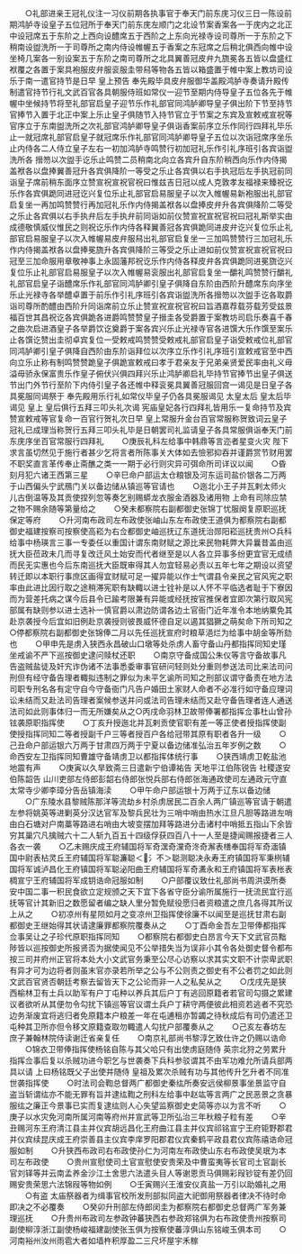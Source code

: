 <!-- { "loadSidebar": true } -->
　　○礼部进亲王冠礼仪注一习仪前期各执事官于奉天门前东庑习仪三日一陈设前期鸿胪寺设皇子五位冠所于奉天门前东庑左顺门之北设节案香案各一于庑内之北正中设冠席五于东阶之上西向设醴席五于西阶之上东向光禄寺设司尊所一于东阶之下稍南设盥洗所一于司尊所之南内侍设帷幄五于香案之东冠席之后稍北俱西向帷中设坐椅几案各一别设案五于东阶之南司尊所之北具翼善冠皮弁九旒冕各五皆以盘盛红袱覆之各置于案具袍服皮弁服衮服圭带舄等物各五皆以箱盛置于帷中案上教坊司设乐于南一遣官持节是日早  皇上预告  奉先殿毕具皮弁服御华盖殿鸿胪寺奏请升殿传制遣官持节行礼文武百官各具朝服侍班如常仪一迎节至期内侍导皇子五位各先于帷幄中坐候持节将至礼部官启皇子迎节乐作礼部官同鸿胪卿导皇子俱出阶下节至持节官捧节入置于北正中案上乐止皇子俱随节入持节官立于节案之东宾及宣敕戒宣祝等官序立于东南盥洗所之次礼部官鸿胪卿导皇子俱诣香案前序立乐作同行四拜礼毕乐止一就冠席礼部官启皇子就冠席乐作礼部官同鸿胪卿导皇子五位以次诣冠席序坐乐止内侍各二人侍立皇子左右一初加鸿胪寺鸣赞行初加冠礼乐作引礼序班引各宾诣盥洗所各  搢笏以次盥手讫乐止鸣赞二员稍南北向立各宾升自东阶稍西向乐作内侍揭盖袱各以盘捧翼善冠升各宾俱降阶一等受之乐止各宾俱以右手执冠后左手执冠前同诣皇子席前稍东面序立赞宣祝宣祝官祝曰惟兹吉日冠以成人克敦孝友福禄来臻祝讫乐作各宾俱跪同进冠讫兴复位乐止礼部官启易服皇子以次入帷幄易新袍服出礼部官启复坐一再加鸣赞赞行再加冠礼乐作内侍揭盖袱各以盘捧皮弁升各宾俱降阶二等受之乐止各宾俱以右手执弁后左手执弁前同诣如前仪赞宣祝宣祝官祝曰冠礼斯举实由成德敬慎威仪惟民之则祝讫乐作内侍各释翼善冠各宾俱跪同进皮弁讫兴复位乐止礼部官启易服皇子以次入帷幄易皮弁服舄出礼部官启复坐一三加鸣赞赞行三加冠礼乐作内侍揭盖袱各以盘捧冕旒升各宾俱降阶三等受之乐止进如前仪赞宣祝宣祝官祝曰冠至三加命服用章敬神事上永固藩邦祝讫乐作内侍各释皮弁各宾俱跪同进冕旒讫兴复位乐止礼部官启易服皇子以次入帷幄易衮服出礼部官启复坐一釂礼鸣赞赞行釂礼礼部官启皇子诣醴席乐作礼部官同鸿胪卿引皇子俱降自东阶由西阶升醴席东向序坐乐止光禄寺各举醴卓置于前乐作引礼序班引各宾诣盥洗所各搢笏以次盥手讫各取爵诣司尊所酌醴由西阶升同诣席前立乐止赞宣祝宣祝官祝曰旨酒嘉荐载芬载芳受兹景福百世其昌祝讫各宾俱跪各进爵鸣赞赞皇子搢圭各受爵置于案教坊司启乐奏喜千春之曲次启进酒皇子各举爵饮讫奠爵于案各宾兴乐止光禄寺官各进馔大乐作馔至案乐止各馔讫赞出圭彻卓宾复位一受敕戒鸣赞赞受敕戒礼部官启皇子诣受敕戒位礼部官同鸿胪卿引皇子俱降自西阶由东阶诣拜位以次序立乐作引礼序班引宣敕戒官至中西向立乐止称有制鸣赞赞跪皇子俱跪宣敕戒曰孝于君亲友于兄弟亲贤爱民率由礼义毋溢毋骄永保富贵乐作皇子俯伏兴俱四拜兴乐止鸿胪卿启礼毕持节官捧节出皇子俱送节出门外节行至阶下内侍引皇子各还帷中释衮冕具翼善冠服回宫一谒见是日皇子各具冕服同谒祭于  奉先殿用乐行礼如常仪毕皇子仍各具冕服谒见  太皇太后  皇太后毕谒见  皇上  皇后俱行五拜三叩头礼次谒  宪庙皇妃各行四拜礼皆用乐一复命持节及宾赞宣敕戒等官复命一百官行贺礼次日早  皇上常服升金台百官常服称贺致词云皇子冠礼已成理当称贺行五拜三叩头礼毕是日朝罢司礼监请皇子各具常服俱诣奉天门前东庑序坐百官常服行四拜礼
　　○庚辰礼科左给事中韩鼎等言迩者星变火灾  陛下求言虽切然见于施行者甚少乞将言者所陈事关大体如去憸邪抑吞并谨爵赏节财用罢不职奖直言革传奉止斋醮之类一一期于必行则灾异可弭命所司详议以闻
　　○昏刻月犯六诸王西第三星
　　○辛巳命户部运太仓粮银及河东运司盐价银各二万两于山西偏头宁武鴈门关以备边储从镇巡等官请也
　　○迤北小王子并瓦剌太师火儿古倒温等及其贡使捏列忽等奏乞别赐蟒龙衣服金酒器及诸用物  上命有司除应禁之物不赐余随等第量给之
　　○癸未都察院右副都御史张锦丁忧服阕复原职巡抚保定等府
　　○升河南布政司左布政使张岫山东左布政使王道俱为都察院右副都御史福建按察司按察使高崧为右佥都御史岫巡抚辽东道抚治郧阳崧巡抚贵州○兵科给事中杨瑛言三事一专委任以重国计谓东南财赋之源比来民物耗弊大异曩昔盖由巡抚大臣莅政未几而寻复改迁风土始安而代者继至是以人各立异事多纷更宜官无成绩而民无实惠也今后东南巡抚大臣既审得其人勿宜轻易必责以五年七年之期设以资望转迁即以本职行事庶区画得宜财赋可足一擢异能以作士气谓县令亲民之官风宪之职率由此进比因行取之途稍滞宪职有缺輙以进士铨补是以人怀不平临选者耻于下寮因而为营差托病之谋今后县令已踰考限兼有异能或经抚按官推保者宜即次第行取风宪部属有缺则参以进士选补一慎官爵以肃边防谓各边土官衙门近年准令本地纳粟免其赴京袭授今后宜如旧例赴京袭授则彼畏威怀德自足以遏其猖獗之萌矣命下所司知之○停都察院右副都御史张锦俸二月以先任巡抚宣府时粮草浥烂为给事中胡金等所劾也
　　○甲申先是虏入狭西永昌破山口墩等处杀虏人畜守备山丹都指挥同知史瑾坐戒谕不严下巡按御史逮问赎杖还职
　　○南京守备成国公朱仪等言守备故事凡告盗贼盐徒及奸宄诈伪诸不法事悉委审事官研问轻则处分重则参送法司比来法司问刑但有经守备告理者輙拟违制之罪似为未平乞谕所司知之刑部议谓守备责在地方法司职专刑名各有定守自今守备衙门凡告户婚田土家财人命者不必准行如守备应理词讼未结而又赴法司告理者案候参送并问或法司告理未结而又赴守备告理者连人通送法司如此则事体归一而无所嫌矣从之○丙戌命羽林卫故带俸署都指挥佥事杜山曾孙铉袭原职指挥使
　　○丁亥升授迤北并瓦剌贡使官职有差一等正使者授指挥使副使授指挥同知二等者授副千户三等者授百户各给冠带其原有职者各升一级
　　○己丑命户部运银六万两于甘肃四万两于宁夏以备边储准弘治五年岁例之数
　　○命西安左卫指挥同知曹雄守备靖虏卫以都指挥体统行事
　　○狭西靖虏卫乾盐池地震有声
　　○庚寅以久旱致斋三日遣新宁伯谭祐告  天地平江伯陈锐告  社稷遂安伯陈韶告  山川吏部左侍郎彭韶右侍郎张悦兵部右侍郎张海通政使司左通政元守直太常寺少卿李璋分告岳镇海渎
　　○甲午命户部运银十万两于辽东以备边储
　　○广东陵水县黎贼陈那洋等流劫乡村杀虏居民二百余人两广镇巡等官请于朝遣左参将姚英等进剿英分汉达官军及黎兵民壮为三哨中哨由热水江旦凡胆等路进左哨由白石塘对户南藁等路进右哨由大坡变摆加拜等路进分击诸村中哨抵五指山下余皆穷其巢穴凡擒贼六十二人斩九百五十四级俘获四百八十一人至是捷闻赐报捷者三人各衣一袭
　　○乙未赐庆成王府辅国将军奇潶奇灙奇泈奇澥表橏奉国将军奇湎镇国中尉表枮灵丘王府辅国将军聪濂聪＜氵不＞聪测聪决永寿王府镇国将军秉栵辅国将军诚泸昌化王府镇国将军聪泌阳曲王府辅国将军奇瀳永和王府镇国将军表枨表椆宣宁王府辅国将军成钥诰命冠服如制
　　○户部覆议致仕礼部尚书周洪谟所奏安中国二事一积民食欲立定规颁之天下宜下各省守臣分谕所属施行一抚流民宜行巡抚等官计其新旧之数愿留者编之缺人里分暂免赋役愿归者资粮遣之庶几各得其所议上从之
　　○初凉州有星陨如月之变凉州卫指挥使徐廉不以闻至是巡抚甘肃右副都御史王继始得其状请逮廉罪都察院覆奏从之
　　○丁酉命金吾左卫带俸都指挥佥事吴让之子珍代原职指挥同知
　　○都察院右都御史白昂言今天下文武官员黜陟皆以巡按御史所报贤否为据使闻见不公举措失当为误非小其令各处御史督令都布按三司并府州正官将本处大小文武官务秉至公尽心访察以求其实文职不计崇卑武职有异才可为边将者则虽末官亦录若所举之公与不公则责之御史有不公者罚之如此则文武百官贤否朝廷考察去留皆天下之公论而非一人之私矣从之
　　○戊戌先是狭西榆林卫有土兵以助军有户丁屯种以养兵其后户丁有逃回原籍者若官司勾摄之累建议者欲听从其便勿令勾扰下镇巡等官议谓土兵户丁耕守两便彼此相资若逃者不究恐边务渐废宜将逃归者免原籍本户粮差一年在屯逋租亦暂蠲之待秋成后有司仍遣还卫屯种其卫所亦但令移文原籍查取勿輙遣人勾扰户部覆奏从之
　　○己亥左春坊左庶子兼翰林院侍读谢迁省亲复任
　　○南京礼部尚书黎淳乞致仕许之仍赐以诰命
　　○锦衣卫带俸指挥使杨铭自陈与其父哈只有出使虏庭随侍  英宗北狩之劳累升指挥佥事后复以杀贼功进今职乞与世袭奏下兵科参驳谓其不由军功难允所请兵部两具以请  上曰杨铭既父子出使并随侍  皇祖及累次杀贼有功与其他传升乞升者不同准世袭指挥使
　　○时法司会鞫总督两广都御史秦纮所奏安远侯柳景事坐景监守自盗当斩谓纮亦不能无罪有旨并逮纮鞫之刑科左给事中赵竑等言两广之民恶景之贪暴服纮之廉正今景事已实而复逮纮则人心失望监察御史史简等亦以为言不听
　　○庚子以水灾免河南所属河南等府州并宣武等卫所弘治三年秋粮子粒有差
　　○辛丑赐河东王府清江县主并仪宾胡远昌化王府曲江县主并仪宾祁铭宣宁王府钜野郡君并仪宾续昆庆成王府崇善县主仪宾李庠罗阳郡君仪宾秦鹤平政县君仪宾陈禧诰命冠服如制
　　○升狭西布政司右布政使孙仁为河南左布政使山东右布政使吴珉为本司左布政使
　　○贵州宣慰使司土官宣慰使安贵荣及中曹蛮夷等长官司土官副长官刘铎等并云南孟养金沙江土舍思六法遣头目人等谢恩贡马俱赐彩叚钞锭有差仍回赐安贵荣思六法锦叚等物如例
　　○壬寅赐兴王淮安仪真盐一万引以助婚礼之用
　　○有盗  太庙祭器者为缉事官校所发刑部拟同盗大祀御用祭器者律决不待时命即决之不必覆奏
　　○癸卯升刑部左侍郎闵圭为都察院右都御史总督两广军务兼理巡抚
　　○升贵州布政司左参政钟蕃狭西右参政郑铭俱为右布政使贵州按察司副使柳淳浙江副使杨峻福建副使张玉俱为按察使蕃淳俱山东铭峻玉俱本司
　　○河南裕州汝州雨雹大者如墙杵积厚盈二三尺坏屋宇禾稼

